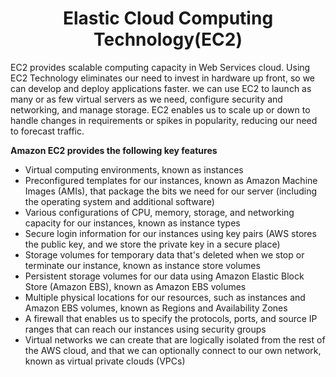 <h1 align="center">Elastic Cloud Computing Technology(EC2)</h1>

EC2 provides scalable computing capacity in Web Services cloud. Using EC2 Technology eliminates our need to invest in hardware up front, so we can develop and deploy applications faster. we can use  EC2 to launch as many or as few virtual servers as we need, configure security and networking, and manage storage. EC2 enables us to scale up or down to handle changes in requirements or spikes in popularity, reducing our need to forecast traffic.<br />

**Amazon EC2 provides the following key features**

+ Virtual computing environments, known as instances
+ Preconfigured templates for our instances, known as Amazon Machine Images (AMIs), that package the bits we need for our server (including the operating system and additional software)
+ Various configurations of CPU, memory, storage, and networking capacity for our instances, known as instance types
+ Secure login information for our instances using key pairs (AWS stores the public key, and we store the private key in a secure place)
+ Storage volumes for temporary data that's deleted when we stop or terminate our instance, known as instance store volumes
+ Persistent storage volumes for our data using Amazon Elastic Block Store (Amazon EBS), known as Amazon EBS volumes
+ Multiple physical locations for our resources, such as instances and Amazon EBS volumes, known as Regions and Availability Zones
+ A firewall that enables us to specify the protocols, ports, and source IP ranges that can reach our instances using security groups
+ Virtual networks we can create that are logically isolated from the rest of the AWS cloud, and that we can optionally connect to our own network, known as virtual private clouds (VPCs)